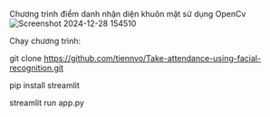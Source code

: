 Chương trình điểm danh nhận diện khuôn mặt sử dụng OpenCv
![Screenshot 2024-12-28 154510](https://github.com/user-attachments/assets/bea49344-567e-4f2b-9bbb-828819468d50)

Chạy chương trình:

git clone https://github.com/tiennvo/Take-attendance-using-facial-recognition.git

pip install streamlit

streamlit run app.py
